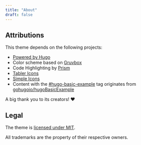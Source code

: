```yaml
---
title: "About"
draft: false
---
```


## Attributions

This theme depends on the following projects:

- [Powered by Hugo](https://gohugo.io/)
- Color scheme based on [Gruvbox](https://github.com/morhetz/gruvbox)
- Code Highlighting by [Prism](https://prismjs.com/)
- [Tabler Icons](https://tablericons.com/)
- [Simple Icons](https://simpleicons.org/)
- Content with the [#hugo-basic-example](/tags/hugo-basic-example) tag originates from [gohugoio/hugoBasicExample](https://github.com/gohugoio/hugoBasicExample)

A big thank you to its creators! ❤️

## Legal

The theme is [licensed under MIT](https://github.com/schnerring/hugo-gruvbox/blob/main/LICENSE).

All trademarks are the property of their respective owners.
